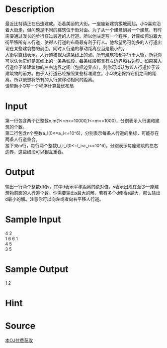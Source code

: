 
# Description

<div class="content"><div>最近比特镇正在迅速建成。沿着美丽的大街，一座座新建筑拔地而起。小Q喜欢沿着大街走，但问题是不同的建筑位于街对面。为了从一个建筑到另一个建筑，有时需要通过漫长的步行穿过最近的人行道。所以他决定写一个程序，计算如何沿着大街平移所有人行道，使得人行道的布局最有利于行人。他希望尽可能多的人行道出现在某些建筑物的前面，同时人行道的移动距离应当是最小的。</div>
<div>大街以直线表示，人行道被视为这条线上的点。所有建筑物都平行于大街，所以你可以认为它们是直线上的一条条线段。每条线段都具有左边界和右边界。如果某人行道位于某建筑物的左右边界之间（包括边界点），则你可以认为该人行道位于该建筑物的前方。由于人行道已经按照某些标准建立，小Q决定保持它们之间的距离，所以他想将所有的人行道移动相同的距离。</div>
<div>请帮助小Q写一个程序计算最优布局</div></div>

# Input

<div class="content"><div>第一行包含两个正整数n,m(1&lt;=n&lt;=10000,1&lt;=m&lt;=1000)，分别表示人行道和建筑的个数。</div>
<div>第二行包含n个整数a_i(0&lt;=a_i&lt;=10^6)，分别表示每条人行道的坐标，可能存在两条人行道重合。</div>
<div>接下来m行，每行两个整数l_i,r_i(0&lt;=l_i&lt;r_i&lt;=10^6)，分别表示每座建筑的左右边界，这些线段可以相互重叠。</div></div>

# Output

<div class="content"><div>输出一行两个整数d和s，其中d表示平移距离的绝对值，s表示出现在至少一座建筑物前面的人行道个数。你需要输出s最大的解，若有多个d使得s最大，那么输出d最小的解。注意你可以向左或者向右平移人行道。</div></div>

# Sample Input

<div class="content"><span class="sampledata">4 2<br/>
1 6 6 1<br/>
4 5<br/>
3 5</span></div>

# Sample Output

<div class="content"><span class="sampledata">1 2<br/>
</span></div>

# Hint

<div class="content"><p></p></div>

# Source

<div class="content"><p><a href="problemset.php?search=本OJ付费获取">本OJ付费获取</a></p></div>

